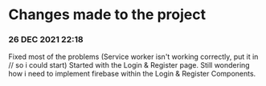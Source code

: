 # Changes made to the project

### 26 DEC 2021 22:18
Fixed most of the problems (Service worker isn't working correctly, put it in // so i could start)
Started with the Login & Register page. Still wondering how i need to implement firebase within the Login & Register Components.